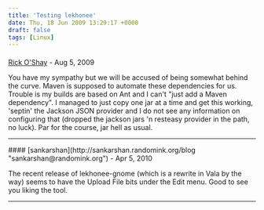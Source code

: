 ```yaml
---
title: 'Testing lekhonee'
date: Thu, 18 Jun 2009 13:29:17 +0000
draft: false
tags: [Linux]
---
```



#### 
[Rick O'Shay]( "treespace@gmail.com") - <time datetime="2009-08-07 20:22:21">Aug 5, 2009</time>

You have my sympathy but we will be accused of being somewhat behind the curve. Maven is supposed to automate these dependencies for us. Trouble is my builds are based on Ant and I can't "just add a Maven dependency". I managed to just copy one jar at a time and get this working, 'septin' the Jackson JSON provider and I do not see any information on configuring that (dropped the jackson jars 'n resteasy provider in the path, no luck). Par for the course, jar hell as usual.
<hr />
#### 
[sankarshan](http://sankarshan.randomink.org/blog "sankarshan@randomink.org") - <time datetime="2010-04-09 02:59:02">Apr 5, 2010</time>

The recent release of lekhonee-gnome (which is a rewrite in Vala by the way) seems to have the Upload File bits under the Edit menu. Good to see you liking the tool.
<hr />
